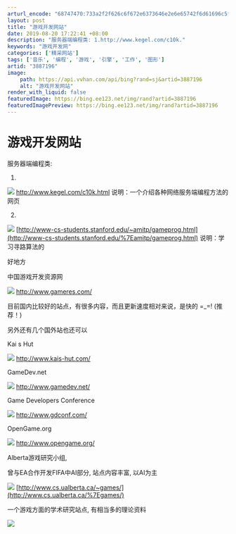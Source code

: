 ```yaml
---
arturl_encode: "68747470:733a2f2f626c6f672e6373646e2e6e65742f6d61696c5f6c64:642f61727469636c652f64657461696c732f33383837313936"
layout: post
title: "游戏开发网站"
date: 2019-08-20 17:22:41 +08:00
description: "服务器端编程类: 1.http://www.kegel.com/c10k."
keywords: "游戏开发网"
categories: ['精采网站']
tags: ['音乐', '编程', '游戏', '引擎', '工作', '图形']
artid: "3887196"
image:
    path: https://api.vvhan.com/api/bing?rand=sj&artid=3887196
    alt: "游戏开发网站"
render_with_liquid: false
featuredImage: https://bing.ee123.net/img/rand?artid=3887196
featuredImagePreview: https://bing.ee123.net/img/rand?artid=3887196
---
```


# 游戏开发网站

服务器端编程类:
  
1.
![](http://www.52xushui.com/images/skin/small/url.gif)
<http://www.kegel.com/c10k.html>
说明：一个介绍各种网络服务端编程方法的网页
  
2.
![](http://www.52xushui.com/images/skin/small/url.gif)
[http://www-cs-students.stanford.edu/~amitp/gameprog.html](http://www-cs-students.stanford.edu/%7Eamitp/gameprog.html)
说明：学习寻路算法的
  
好地方
  
  
中国游戏开发资源网
  
![](http://www.52xushui.com/images/skin/small/url.gif)
<http://www.gameres.com/>
  
  
目前国内比较好的站点，有很多内容，而且更新速度相对来说，是快的 =\_=! (推荐！)
  
  
  
另外还有几个国外站也还可以
  
Kai s Hut
  
![](http://www.52xushui.com/images/skin/small/url.gif)
<http://www.kais-hut.com/>
  
  
  
GameDev.net
  
![](http://www.52xushui.com/images/skin/small/url.gif)
<http://www.gamedev.net/>
  
  
  
Game Developers Conference
  
![](http://www.52xushui.com/images/skin/small/url.gif)
<http://www.gdconf.com/>
  
  
  
OpenGame.org
  
![](http://www.52xushui.com/images/skin/small/url.gif)
<http://www.opengame.org/>
  
  
  
Alberta游戏研究小组,
  
曾与EA合作开发FIFA中AI部分, 站点内容丰富, 以AI为主
  
![](http://www.52xushui.com/images/skin/small/url.gif)
[http://www.cs.ualberta.ca/~games/](http://www.cs.ualberta.ca/%7Egames/)
  
  
  
一个游戏方面的学术研究站点, 有相当多的理论资料
  
![](http://www.52xushui.com/images/skin/small/url.gif)
